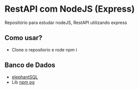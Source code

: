 # RestAPI com NodeJS (Express)
Repositório para estudar nodeJS, RestAPI utilizando express

## Como usar?
- Clone o repositorio e rode npm i


## Banco de Dados

- [elephantSQL](https://www.elephantsql.com/)
- Lib [npm pg](https://www.npmjs.com/package/pg)

